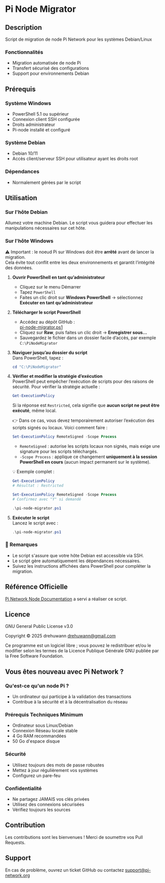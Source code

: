 # Pi Node Migrator

## Description
Script de migration de node Pi Network pour les systèmes Debian/Linux

### Fonctionnalités
- Migration automatisée de node Pi
- Transfert sécurisé des configurations
- Support pour environnements Debian

## Prérequis

### Système Windows
- PowerShell 5.1 ou supérieur
- Connexion client SSH configurée
- Droits administrateur
- Pi-node installé et configuré

### Système Debian
- Debian 10/11 
- Accès client/serveur SSH pour utilisateur ayant les droits root

### Dépendances
- Normalement gérées par le script

## Utilisation

### Sur l'hôte Debian
Allumez votre machine Debian. Le script vous guidera pour effectuer les manipulations nécessaires sur cet hôte.

### Sur l'hôte Windows
⚠️ Important : le noeud Pi sur Windows doit être **arrêté** avant de lancer la migration.  
Cela évite tout conflit entre les deux environnements et garantit l’intégrité des données.

1. **Ouvrir PowerShell en tant qu’administrateur**  
   - Cliquez sur le menu Démarrer  
   - Tapez `PowerShell`  
   - Faites un clic droit sur **Windows PowerShell** → sélectionnez **Exécuter en tant qu’administrateur**

2. **Télécharger le script PowerShell**  
   - Accédez au dépôt GitHub :  
     [pi-node-migrator.ps1](https://github.com/drehuwann/pi-node-migrator/blob/main/pi-node-migrator.ps1)  
   - Cliquez sur **Raw**, puis faites un clic droit → **Enregistrer sous...**  
   - Sauvegardez le fichier dans un dossier facile d’accès, par exemple `C:\PiNodeMigrator`

3. **Naviguer jusqu’au dossier du script**  
   Dans PowerShell, tapez :
   ```powershell
   cd "C:\PiNodeMigrator"
   ```

4. **Vérifier et modifier la stratégie d’exécution**  
   PowerShell peut empêcher l’exécution de scripts pour des raisons de sécurité. Pour vérifier la stratégie actuelle :
   ```powershell
   Get-ExecutionPolicy
   ```
   Si la réponse est `Restricted`, cela signifie que **aucun script ne peut être exécuté**, même local.

   👉 Dans ce cas, vous devez temporairement autoriser l’exécution des scripts signés ou locaux. Voici comment faire :
   ```powershell
   Set-ExecutionPolicy RemoteSigned -Scope Process
   ```
   - `RemoteSigned` : autorise les scripts locaux non signés, mais exige une signature pour les scripts téléchargés.
   - `-Scope Process` : applique ce changement **uniquement à la session PowerShell en cours** (aucun impact permanent sur le système).

   💡 Exemple complet :
   ```powershell
   Get-ExecutionPolicy
   # Résultat : Restricted

   Set-ExecutionPolicy RemoteSigned -Scope Process
   # Confirmez avec "Y" si demandé

   .\pi-node-migrator.ps1
   ```

5. **Exécuter le script**  
   Lancez le script avec :
   ```powershell
   .\pi-node-migrator.ps1
   ```

### 📌 Remarques
- Le script s'assure que votre hôte Debian est accessible via SSH.
- Le script gère automatiquement les dépendances nécessaires.
- Suivez les instructions affichées dans PowerShell pour compléter la migration.

## Référence Officielle
[Pi Network Node Documentation](https://minepi.com/pi-blockchain/pi-node/linux/) a servi a réaliser ce script.

## Licence
GNU General Public License v3.0

Copyright © 2025 drehuwann drehuwann@gmail.com

Ce programme est un logiciel libre ; vous pouvez le redistribuer et/ou le modifier selon les termes de la Licence Publique Générale GNU publiée par la Free Software Foundation.

## Vous êtes nouveau avec Pi Network ?
### Qu'est-ce qu'un node Pi ?
- Un ordinateur qui participe à la validation des transactions
- Contribue à la sécurité et à la décentralisation du réseau

### Prérequis Techniques Minimum
- Ordinateur sous Linux/Debian
- Connexion Réseau locale stable
- 4 Go RAM recommandées
- 50 Go d'espace disque

### Sécurité
- Utilisez toujours des mots de passe robustes
- Mettez à jour régulièrement vos systèmes
- Configurez un pare-feu

### Confidentialité
- Ne partagez JAMAIS vos clés privées
- Utilisez des connexions sécurisées
- Vérifiez toujours les sources

## Contribution
Les contributions sont les bienvenues !
Merci de soumettre vos Pull Requests.

## Support
En cas de problème, ouvrez un ticket GitHub ou contactez support@pi-network.org
